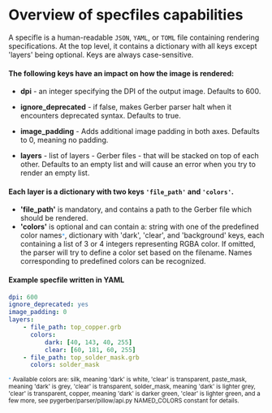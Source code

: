 # Overview of specfiles capabilities

A specifle is a human-readable `JSON`, `YAML`, or `TOML` file containing rendering specifications. At the top level, it contains a dictionary with all keys except 'layers' being optional. Keys are always case-sensitive.

#### The following keys have an impact on how the image is rendered:

-   **dpi** - an integer specifying the DPI of the output image. Defaults to 600.

-   **ignore_deprecated** - if false, makes Gerber parser halt when it encounters deprecated syntax. Defaults to true.

-   **image_padding** - Adds additional image padding in both axes. Defaults to 0, meaning no padding.

-   **layers** - list of layers - Gerber files - that will be stacked on top of each other. Defaults to an empty list and will cause an error when you try to render an empty list.

#### Each layer is a dictionary with two keys `'file_path'` and `'colors'`.

-   **'file_path'** is mandatory, and contains a path to the Gerber file which should be rendered.
-   **'colors'** is optional and can contain a:
    string with one of the predefined color names<small style="color: #36a1ff;">\*</small>,
    dictionary with 'dark', 'clear', and 'background' keys, each containing a list of 3 or 4 integers representing RGBA color.
    If omitted, the parser will try to define a color set based on the filename. Names corresponding to predefined colors can be recognized.

#### Example specfile written in YAML

```yaml
dpi: 600
ignore_deprecated: yes
image_padding: 0
layers:
    - file_path: top_copper.grb
      colors:
          dark: [40, 143, 40, 255]
          clear: [60, 181, 60, 255]
    - file_path: top_solder_mask.grb
      colors: solder_mask
```

<small>
<small style="color: #36a1ff;">*</small> Available colors are:
silk, meaning 'dark' is white, 'clear' is transparent,
paste_mask, meaning 'dark' is grey, 'clear' is transparent,
solder_mask, meaning 'dark' is lighter grey, 'clear' is transparent,
copper, meaning 'dark' is darker green, 'clear' is lighter green,
and a few more, see pygerber/parser/pillow/api.py NAMED_COLORS constant for details.
</small>
</small>
